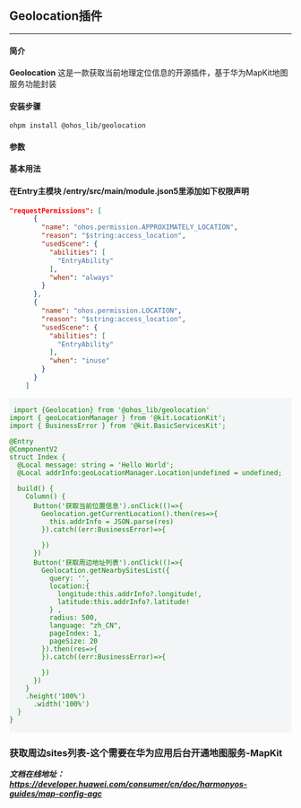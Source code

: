 ## Geolocation插件
___
#### 简介
**Geolocation** 这是一款获取当前地理定位信息的开源插件，基于华为MapKit地图服务功能封装

#### 安装步骤

```ohpm
ohpm install @ohos_lib/geolocation
```
#### 参数

#### 基本用法

#### 在Entry主模块 /entry/src/main/module.json5里添加如下权限声明

```json
"requestPermissions": [
      {
        "name": "ohos.permission.APPROXIMATELY_LOCATION",
        "reason": "$string:access_location",
        "usedScene": {
          "abilities": [
            "EntryAbility"
          ],
          "when": "always"
        }
      },
      {
        "name": "ohos.permission.LOCATION",
        "reason": "$string:access_location",
        "usedScene": {
          "abilities": [
            "EntryAbility"
          ],
          "when": "inuse"
        }
      }
    ]
```
<pre style="background:#f4f5f6">
<code style="color:green">
 import {Geolocation} from '@ohos_lib/geolocation'
import { geoLocationManager } from '@kit.LocationKit';
import { BusinessError } from '@kit.BasicServicesKit';

@Entry
@ComponentV2
struct Index {
  @Local message: string = 'Hello World';
  @Local addrInfo:geoLocationManager.Location|undefined = undefined;

  build() {
    Column() {
      Button('获取当前位置信息').onClick(()=>{
        Geolocation.getCurrentLocation().then(res=>{
          this.addrInfo = JSON.parse(res)
        }).catch((err:BusinessError)=>{

        })
      })
      Button('获取周边地址列表').onClick(()=>{
        Geolocation.getNearbySitesList({
          query: '',
          location:{
            longitude:this.addrInfo?.longitude!,
            latitude:this.addrInfo?.latitude!
          } ,
          radius: 500,
          language: "zh_CN",
          pageIndex: 1,
          pageSize: 20
        }).then(res=>{
        }).catch((err:BusinessError)=>{

        })
      })
    }
    .height('100%')
      .width('100%')
  }
}
</code>
</pre>
###  获取周边sites列表-这个需要在华为应用后台开通地图服务-MapKit

***文档在线地址：https://developer.huawei.com/consumer/cn/doc/harmonyos-guides/map-config-agc***

